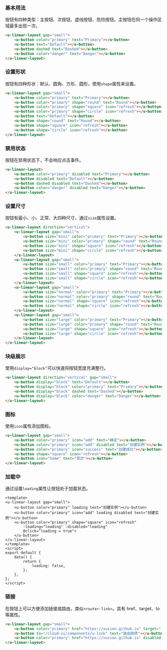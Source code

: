 ### 基本用法

按钮有四种类型：主按钮、次按钮、虚线按钮、危险按钮。主按钮在同一个操作区域最多出现一次。

``` html
<u-linear-layout gap="small">
    <u-button color="primary" text="Primary"></u-button>
    <u-button text="Default"></u-button>
    <u-button dashed text="Dashed"></u-button>
    <u-button color="danger" text="Danger"></u-button>
</u-linear-layout>
```

### 设置形状

按钮有四种形状：默认、圆角、方形、圆形，使用`shape`属性来设置。

``` html
<u-linear-layout gap="small">
    <u-button color="primary" text="Primary"></u-button>
    <u-button color="primary" shape="round" text="Round"></u-button>
    <u-button color="primary" shape="square" icon="refresh"></u-button>
    <u-button color="primary" shape="circle" icon="refresh"></u-button>
    <u-button text="Default"></u-button>
    <u-button shape="round" text="Round"></u-button>
    <u-button shape="square" icon="refresh"></u-button>
    <u-button shape="circle" icon="refresh"></u-button>
</u-linear-layout>
```

### 禁用状态

按钮在禁用状态下，不会响应点击事件。

``` html
<u-linear-layout>
    <u-button color="primary" disabled text="Primary"></u-button>
    <u-button disabled text="Default"></u-button>
    <u-button dashed disabled text="Dashed"></u-button>
    <u-button color="danger" disabled text="Danger"></u-button>
</u-linear-layout>
```

### 设置尺寸

按钮有最小、小、正常、大四种尺寸，通过`size`属性设置。

``` html
<u-linear-layout direction="vertical">
    <u-linear-layout gap="small">
        <u-button size="mini" color="primary" text="Primary"></u-button>
        <u-button size="mini" color="primary" shape="round" text="Round"></u-button>
        <u-button size="mini" shape="square" icon="refresh"></u-button>
        <u-button size="mini" shape="circle" icon="refresh"></u-button>
    </u-linear-layout>
    <u-linear-layout gap="small">
        <u-button size="small" color="primary" text="Primary"></u-button>
        <u-button size="small" color="primary" shape="round" text="Round"></u-button>
        <u-button size="small" shape="square" icon="refresh"></u-button>
        <u-button size="small" shape="circle" icon="refresh"></u-button>
    </u-linear-layout>
    <u-linear-layout gap="small">
        <u-button size="normal" color="primary" text="Primary"></u-button>
        <u-button size="normal" color="primary" shape="round" text="Round"></u-button>
        <u-button size="normal" shape="square" icon="refresh"></u-button>
        <u-button size="normal" shape="circle" icon="refresh"></u-button>
    </u-linear-layout>
    <u-linear-layout gap="small">
        <u-button size="large" color="primary" text="Primary"></u-button>
        <u-button size="large" color="primary" shape="round" text="Round"></u-button>
        <u-button size="large" shape="square" icon="refresh"></u-button>
        <u-button size="large" shape="circle" icon="refresh"></u-button>
    </u-linear-layout>
</u-linear-layout>
```

<!-- <u-linear-layout gap="small">
    <u-button size="huge" color="primary">Primary</u-button>
    <u-button size="huge" color="primary" shape="round">Round</u-button>
    <u-button size="huge" shape="square" icon="refresh"></u-button>
    <u-button size="huge" shape="circle" icon="refresh"></u-button>
</u-linear-layout> -->

### 块级展示

使用`display="block"`可以快速将按钮宽度充满整行。

``` html
<u-linear-layout direction="vertical" gap="small">
    <u-button display="block" text="Default"></u-button>
    <u-button display="block" color="primary" text="Primary"></u-button>
    <u-button display="block" dashed text="Dashed"></u-button>
    <u-button display="block" color="danger" text="Danger"></u-button>
</u-linear-layout>
```

### 图标

使用`icon`属性添加图标。

``` html
<u-linear-layout gap="small">
    <u-button color="primary" icon="add" text="确定"></u-button>
    <u-button color="primary" icon="add" disabled text="创建实例"></u-button>
    <u-button color="primary" icon="success" text="创建成功"></u-button>
    <u-button shape="square" icon="refresh"></u-button>
    <u-button icon="home" text="首页"></u-button>
</u-linear-layout>
```

### 加载中

通过设置`loading`属性让按钮处于加载状态。

``` vue
<template>
<u-linear-layout gap="small">
    <u-button color="primary" loading text="创建实例"></u-button>
    <u-button color="primary" icon="add" loading disabled text="创建实例"></u-button>
    <u-button color="primary" shape="square" icon="refresh"
        :loading="loading" :disabled="loading"
        @click="loading = true">
    </u-button>
</u-linear-layout>
</template>
<script>
export default {
    data() {
        return {
            loading: false,
        };
    },
};
</script>
```

### 链接

在按钮上可以方便添加链接或路由，类似`<router-link>`。具有 href、target、to 等属性。

``` html
<u-linear-layout gap="small">
    <u-button color="primary" href="https://vusion.github.io" target="_blank" text="打开新窗口"></u-button>
    <u-button to="/cloud-ui/components/u-link" text="路由跳转"></u-button>
    <u-button color="primary" href="https://vusion.github.io" disabled text="禁用链接"></u-button>
</u-linear-layout>
```
